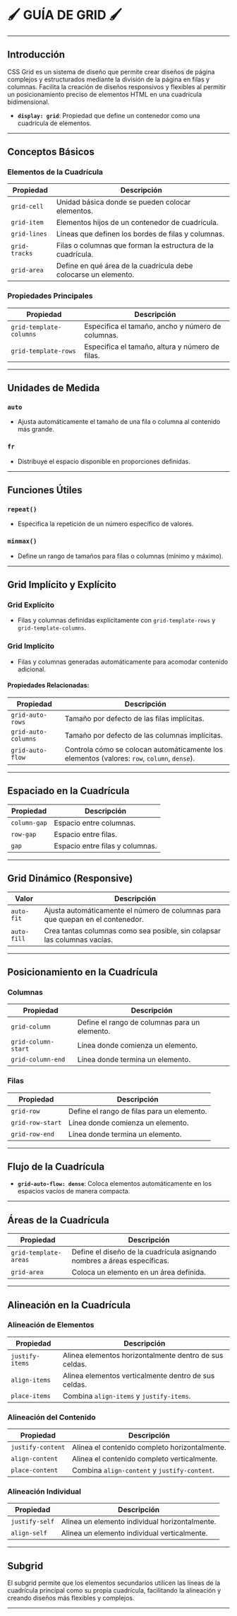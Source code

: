 # 🖌 **GUÍA DE GRID** 🖌

---

## **Introducción**

CSS Grid es un sistema de diseño que permite crear diseños de página complejos y estructurados mediante la división de la página en filas y columnas. Facilita la creación de diseños responsivos y flexibles al permitir un posicionamiento preciso de elementos HTML en una cuadrícula bidimensional.

- **`display: grid`**: Propiedad que define un contenedor como una cuadrícula de elementos.

---

## **Conceptos Básicos**

### **Elementos de la Cuadrícula**

| Propiedad     | Descripción                                                     |
| ------------- | --------------------------------------------------------------- |
| `grid-cell`   | Unidad básica donde se pueden colocar elementos.                |
| `grid-item`   | Elementos hijos de un contenedor de cuadrícula.                 |
| `grid-lines`  | Líneas que definen los bordes de filas y columnas.              |
| `grid-tracks` | Filas o columnas que forman la estructura de la cuadrícula.     |
| `grid-area`   | Define en qué área de la cuadrícula debe colocarse un elemento. |

### **Propiedades Principales**

| Propiedad               | Descripción                                       |
| ----------------------- | ------------------------------------------------- |
| `grid-template-columns` | Especifica el tamaño, ancho y número de columnas. |
| `grid-template-rows`    | Especifica el tamaño, altura y número de filas.   |

---

## **Unidades de Medida**

### **`auto`**

- Ajusta automáticamente el tamaño de una fila o columna al contenido más grande.

### **`fr`**

- Distribuye el espacio disponible en proporciones definidas.

---

## **Funciones Útiles**

### **`repeat()`**

- Especifica la repetición de un número específico de valores.

### **`minmax()`**

- Define un rango de tamaños para filas o columnas (mínimo y máximo).

---

## **Grid Implícito y Explícito**

### **Grid Explícito**

- Filas y columnas definidas explícitamente con `grid-template-rows` y `grid-template-columns`.

### **Grid Implícito**

- Filas y columnas generadas automáticamente para acomodar contenido adicional.

#### Propiedades Relacionadas:

| Propiedad           | Descripción                                                                                 |
| ------------------- | ------------------------------------------------------------------------------------------- |
| `grid-auto-rows`    | Tamaño por defecto de las filas implícitas.                                                 |
| `grid-auto-columns` | Tamaño por defecto de las columnas implícitas.                                              |
| `grid-auto-flow`    | Controla cómo se colocan automáticamente los elementos (valores: `row`, `column`, `dense`). |

---

## **Espaciado en la Cuadrícula**

| Propiedad    | Descripción                     |
| ------------ | ------------------------------- |
| `column-gap` | Espacio entre columnas.         |
| `row-gap`    | Espacio entre filas.            |
| `gap`        | Espacio entre filas y columnas. |

---

## **Grid Dinámico (Responsive)**

| Valor       | Descripción                                                                    |
| ----------- | ------------------------------------------------------------------------------ |
| `auto-fit`  | Ajusta automáticamente el número de columnas para que quepan en el contenedor. |
| `auto-fill` | Crea tantas columnas como sea posible, sin colapsar las columnas vacías.       |

---

## **Posicionamiento en la Cuadrícula**

### **Columnas**

| Propiedad           | Descripción                                   |
| ------------------- | --------------------------------------------- |
| `grid-column`       | Define el rango de columnas para un elemento. |
| `grid-column-start` | Línea donde comienza un elemento.             |
| `grid-column-end`   | Línea donde termina un elemento.              |

### **Filas**

| Propiedad        | Descripción                                |
| ---------------- | ------------------------------------------ |
| `grid-row`       | Define el rango de filas para un elemento. |
| `grid-row-start` | Línea donde comienza un elemento.          |
| `grid-row-end`   | Línea donde termina un elemento.           |

---

## **Flujo de la Cuadrícula**

- **`grid-auto-flow: dense`**: Coloca elementos automáticamente en los espacios vacíos de manera compacta.

---

## **Áreas de la Cuadrícula**

| Propiedad             | Descripción                                                              |
| --------------------- | ------------------------------------------------------------------------ |
| `grid-template-areas` | Define el diseño de la cuadrícula asignando nombres a áreas específicas. |
| `grid-area`           | Coloca un elemento en un área definida.                                  |

---

## **Alineación en la Cuadrícula**

### **Alineación de Elementos**

| Propiedad       | Descripción                                            |
| --------------- | ------------------------------------------------------ |
| `justify-items` | Alinea elementos horizontalmente dentro de sus celdas. |
| `align-items`   | Alinea elementos verticalmente dentro de sus celdas.   |
| `place-items`   | Combina `align-items` y `justify-items`.               |

### **Alineación del Contenido**

| Propiedad         | Descripción                                   |
| ----------------- | --------------------------------------------- |
| `justify-content` | Alinea el contenido completo horizontalmente. |
| `align-content`   | Alinea el contenido completo verticalmente.   |
| `place-content`   | Combina `align-content` y `justify-content`.  |

### **Alineación Individual**

| Propiedad      | Descripción                                    |
| -------------- | ---------------------------------------------- |
| `justify-self` | Alinea un elemento individual horizontalmente. |
| `align-self`   | Alinea un elemento individual verticalmente.   |

---

## **Subgrid**

El subgrid permite que los elementos secundarios utilicen las líneas de la cuadrícula principal como su propia cuadrícula, facilitando la alineación y creando diseños más flexibles y complejos.

---

